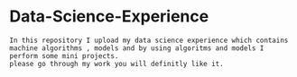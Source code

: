 # Data-Science-Experience

    In this repository I upload my data science experience which contains machine algorithms , models and by using algoritms and models I perform some mini projects.
    please go through my work you will definitly like it.
